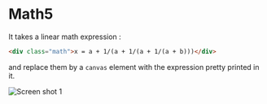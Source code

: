 # Math5

It takes a linear math expression :

```html
<div class="math">x = a + 1/(a + 1/(a + 1/(a + b)))</div>
```

and replace them by a `canvas` element with the expression pretty printed in it.

![Screen shot 1](/alaingilbert/math5/master/img.png)
